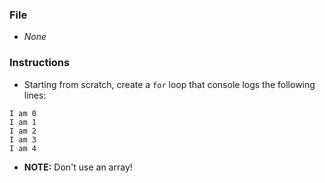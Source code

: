 ### File

* _None_

### Instructions

* Starting from scratch, create a `for` loop that console logs the following lines:

```
I am 0
I am 1
I am 2
I am 3
I am 4
```

<script type="javascript">



</script>

* **NOTE:** Don't use an array!
